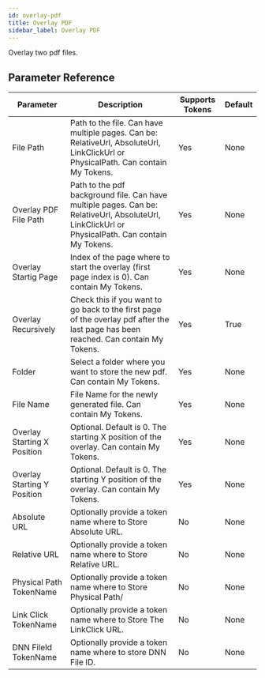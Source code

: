 ```yaml
---
id: overlay-pdf
title: Overlay PDF
sidebar_label: Overlay PDF
---
```



Overlay two pdf files.

## Parameter Reference
| Parameter | Description | Supports Tokens | Default |
| -- | -- | -- | -- |
| File Path | Path to the file. Can have multiple pages. Can be: RelativeUrl, AbsoluteUrl, LinkClickUrl or PhysicalPath. Can contain My Tokens. | Yes | None |
| Overlay PDF File Path | Path to the pdf background file. Can have multiple pages. Can be: RelativeUrl, AbsoluteUrl, LinkClickUrl or PhysicalPath. Can contain My Tokens. | Yes | None |
| Overlay Startig Page | Index of the page where to start the overlay (first page index is 0). Can contain My Tokens. | Yes | None |
| Overlay Recursively | Check this if you want to go back to the first page of the overlay pdf after the last page has been reached. Can contain My Tokens. | Yes | True |
| Folder | Select a folder where you want to store the new pdf. Can contain My Tokens. | Yes | None |
| File Name | File Name for the newly generated file. Can contain My Tokens. | Yes | None |
| Overlay Starting X Position | Optional. Default is 0. The starting X position of the overlay. Can contain My Tokens. | Yes | None |
| Overlay Starting Y Position | Optional. Default is 0. The starting Y position of the overlay. Can contain My Tokens. | Yes | None |
| Absolute URL | Optionally provide a token name where to Store Absolute URL. | No | None |
| Relative URL | Optionally provide a token name where to Store Relative URL. | No | None |
| Physical Path TokenName | Optionally provide a token name where to Store Physical Path/ | No | None |
| Link Click TokenName | Optionally provide a token name where to Store The LinkClick URL. | No | None |
| DNN FileId TokenName | Optionally provide a token name where to store DNN File ID. | No | None |
